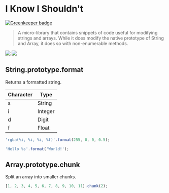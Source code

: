 # I Know I Shouldn't

[![Greenkeeper badge](https://badges.greenkeeper.io/neogeek/iknowishouldnt.js.svg)](https://greenkeeper.io/)

> A micro-library that contains snippets of code useful for modifying strings and arrays. While it does modify the native prototype of String and Array, it does so with non-enumerable methods.

[![](https://api.travis-ci.org/neogeek/iknowishouldnt.js.svg?style=flat)](https://travis-ci.org/neogeek/iknowishouldnt.js)
[![](https://david-dm.org/neogeek/iknowishouldnt.js/dev-status.svg?style=flat)](https://david-dm.org/neogeek/iknowishouldnt.js?type=dev)

## String.prototype.format

Returns a formatted string.

| Character | Type |
| --------- | ---- |
| s | String |
| i | Integer |
| d | Digit |
| f | Float |

```javascript
'rgba(%i, %i, %i, %f)'.format(255, 0, 0, 0.5);
```

```javascript
'Hello %s'.format('World!');
```

## Array.prototype.chunk

Split an array into smaller chunks.

```javascript
[1, 2, 3, 4, 5, 6, 7, 8, 9, 10, 11].chunk(2);
```

